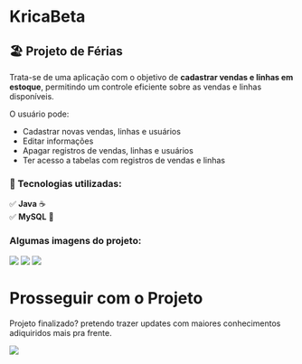 # KricaBeta

## 🏖️ Projeto de Férias  

Trata-se de uma aplicação com o objetivo de **cadastrar vendas e linhas em estoque**, permitindo um controle eficiente sobre as vendas e linhas disponíveis.  

O usuário pode:  
- Cadastrar novas vendas, linhas e usuários  
- Editar informações  
- Apagar registros de vendas, linhas e usuários
- Ter acesso a tabelas com registros de vendas e linhas  

### 🚀 Tecnologias utilizadas:
✅ **Java** ☕  
✅ **MySQL** 🐬 

### Algumas imagens do projeto:
<img src="https://github.com/user-attachments/assets/ae65c9f7-8aa3-43bb-9f32-e3e0850eeea1"/>
<img src="https://github.com/user-attachments/assets/20cee71b-01bb-4e61-a75e-5e597a395547"/>
<img src="https://github.com/user-attachments/assets/33c40ac5-b426-4c26-85af-3825ccc25a42"/>
<h1>Prosseguir com o Projeto</h1>
<p>Projeto finalizado? pretendo trazer updates com maiores conhecimentos adiquiridos mais pra frente.</p>
<img src="https://i.pinimg.com/originals/80/c7/ee/80c7eeb371eaa219a66d463bf5ef3ebb.gif"/>
